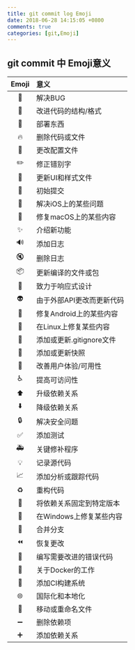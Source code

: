 ```yaml
---
title: git commit log Emoji
date: 2018-06-28 14:15:05 +0800
comments: true
categories: [git,Emoji]
---
```


## git commit 中 Emoji意义

| Emoji     |    意义  |
| :--------: | :--------|
| 🐞  | 解决BUG |
| 🎨  | 改进代码的结构/格式 |
| 🚀  | 部署东西 |
| 🔥  | 删除代码或文件 |
| 🔧  | 更改配置文件 |
| ✏️  | 修正错别字 |
| 💄  | 更新UI和样式文件 |
| 🎉  | 初始提交 |
| 🍏  | 解决iOS上的某些问题 |
| 🍎  | 修复macOS上的某些内容 |
| ✨  | 介绍新功能 |
| 🔊  | 添加日志|
| 🔇  | 删除日志 |
| 📦  | 更新编译的文件或包 |
| 📱  | 致力于响应式设计 |
| 👽  | 由于外部API更改而更新代码 |
| 🤖  | 修复Android上的某些内容 |
| 🐧  | 在Linux上修复某些内容 |
| 🙈  | 添加或更新.gitignore文件 |
| 📸  | 添加或更新快照 |
| 🚸  | 改善用户体验/可用性 |
| ♿  | 提高可访问性 |
| ⬆️  | 升级依赖关系 |
| ⬇️  | 降级依赖关系 |
| 🔒  | 解决安全问题 |
| ✅  | 添加测试 |
| 🚑  | 关键修补程序 |
| 💡  | 记录源代码 |
| 📈  | 添加分析或跟踪代码 |
| ♻   | 重构代码 |
| 📌  | 将依赖关系固定到特定版本 |
| 🏁  | 在Windows上修复某些内容 |
| 🔀  | 合并分支 |
| ⏪  | 恢复更改 |
| 💩  | 编写需要改进的错误代码 |
| 🐳  | 关于Docker的工作 |
| 👷  | 添加CI构建系统 |
| 🌐  | 国际化和本地化 |
| 🚚  | 移动或重命名文件 |
| ➖  | 删除依赖项 |
| ➕  | 添加依赖关系 |
